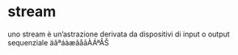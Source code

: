# stream
uno stream è un’astrazione derivata da dispositivi di input o output sequenziale
äâªáàæãåāÀÁªÂŠ